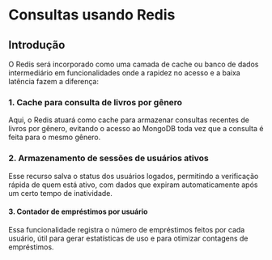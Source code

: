# Consultas usando Redis

## Introdução

O Redis será incorporado como uma camada de cache ou banco de dados intermediário em funcionalidades onde a rapidez no acesso e a baixa latência fazem a diferença:

### 1. Cache para consulta de livros por gênero
Aqui, o Redis atuará como cache para armazenar consultas recentes de livros por gênero, evitando o acesso ao MongoDB toda vez que a consulta é feita para o mesmo gênero.



### 2. Armazenamento de sessões de usuários ativos
Esse recurso salva o status dos usuários logados, permitindo a verificação rápida de quem está ativo, com dados que expiram automaticamente após um certo tempo de inatividade.



#### 3. Contador de empréstimos por usuário
Essa funcionalidade registra o número de empréstimos feitos por cada usuário, útil para gerar estatísticas de uso e para otimizar contagens de empréstimos.
